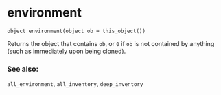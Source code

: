 # environment

`object environment(object ob = this_object())`

Returns the object that contains `ob`, or `0` if `ob` is not contained by
anything (such as immediately upon being cloned).

### See also:

`all_environment`, `all_inventory`, `deep_inventory`